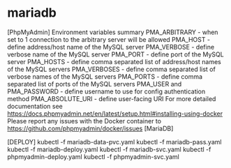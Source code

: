 # mariadb
[PhpMyAdmin]
Environment variables summary
  PMA_ARBITRARY - when set to 1 connection to the arbitrary server will be allowed
  PMA_HOST - define address/host name of the MySQL server
  PMA_VERBOSE - define verbose name of the MySQL server
  PMA_PORT - define port of the MySQL server
  PMA_HOSTS - define comma separated list of address/host names of the MySQL servers
  PMA_VERBOSES - define comma separated list of verbose names of the MySQL servers
  PMA_PORTS - define comma separated list of ports of the MySQL servers
  PMA_USER and PMA_PASSWORD - define username to use for config authentication method
  PMA_ABSOLUTE_URI - define user-facing URI
For more detailed documentation see https://docs.phpmyadmin.net/en/latest/setup.html#installing-using-docker
Please report any issues with the Docker container to https://github.com/phpmyadmin/docker/issues
[MariaDB]

[DEPLOY]
kubectl -f mariadb-data-pvc.yaml
kubectl -f mariadb-pass.yaml
kubectl -f mariadb-deploy.yaml
kubectl -f mariadb-svc.yaml
kubectl -f phpmyadmin-deploy.yaml
kubectl -f phpmyadmin-svc.yaml 
